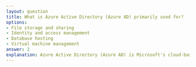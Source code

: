 ```yaml
---
layout: question
title: What is Azure Active Directory (Azure AD) primarily used for?
options:
- File storage and sharing
- Identity and access management
- Database hosting
- Virtual machine management
answer: 2
explanation: Azure Active Directory (Azure AD) is Microsoft's cloud-based identity and access management service. It helps employees sign in and access resources in external resources and internal resources.
---
```

